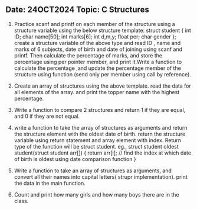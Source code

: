 ## Date: 24OCT2024    Topic: C Structures

1. Practice scanf and printf on each member of the structure using a structure variable using the below structure template:								struct student	{									   int ID;       			                                                      char name[50];									         int marks[6];										    int d,m,y;										       float per;										  char gender };	create a structure variable of the above type and read ID , name and marks of 6 subjects, date of birth and date of joining using scanf and printf.	Then calculate the percentage of marks, and store the percentage using per pointer member, and print it.Write a function to calculate the percentage ,and update the percentage member of the structure using function (send only per member using call by reference).

2. Create an array of structures using the above template. read the data for all elements of the array. and print the topper name with the highest percentage. 

3. Write a function to compare 2 structures and return 1 if they are equal, and 0 if they are not equal.

4. write a function to take the array of structures as arguments and return the structure element with the oldest date of birth. return the structure variable using return statement and array element with index. Return type of the function will be struct student.	eg.,	struct student oldest student(struct student arr[])	{ 					return arr[i]; // find the index at which date of  birth is oldest using date comparison function	}

5. Write a function to take an array of structures as arguments, and convert all their names into capital letters( strupr implementation). print the data in the main function.

6. Count and print how many girls and how many boys there are in the class.
